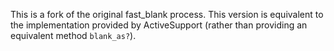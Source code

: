 This is a fork of the original fast_blank process. This version is equivalent to
the implementation provided by ActiveSupport (rather than providing an
equivalent method `blank_as?`).
